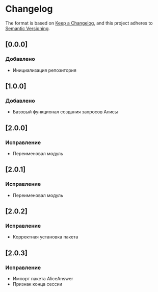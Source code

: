 # Changelog

The format is based on [Keep a Changelog](https://keepachangelog.com/en/1.0.0/),
and this project adheres to [Semantic Versioning](https://semver.org/spec/v2.0.0.html).

## [0.0.0]

### Добавлено
- Инициализация репозитория

## [1.0.0]

### Добавлено
- Базовый функционал создания запросов Алисы

## [2.0.0]

### Исправление
- Переименовал модуль

## [2.0.1]

### Исправление
- Переименовал модуль

## [2.0.2]

### Исправление
- Корректная установка пакета

## [2.0.3]

### Исправление
- Импорт пакета AliceAnswer
- Признак конца сессии